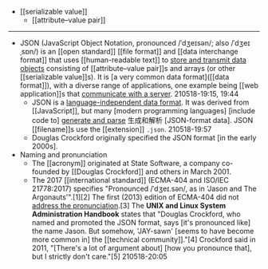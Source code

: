 - [[serializable value]]
    - [[attribute–value pair]]
- ---
- JSON (JavaScript Object Notation, pronounced /ˈdʒeɪsən/; also /ˈdʒeɪˌsɒn/) is an [[open standard]] [[file format]] and [[data interchange format]] that uses [[human-readable text]] to [store and transmit data objects](((uJxktnA2j))) consisting of [[attribute–value pair]]s and arrays (or other [[serializable value]]s). It is [a very common data format]([[data format]]), with a diverse range of applications, one example being [[web application]]s that [communicate with a server](((drq8mAJM_))).
210518-19:15, 19:44
    - JSON is a [language-independent data format](((_tlSvxSKm))). It was derived from [[JavaScript]], but many [modern programming languages] [include code to] [generate and parse](((kVtMoKHph))) 生成和解析 [JSON-format data]. JSON [[filename]]s use the [[extension]] `.json`.
210518-19:57
    - Douglas Crockford originally specified the JSON format [in the early 2000s].
- Naming and pronunciation
    - The [[acronym]] originated at State Software, a company co-founded by [[Douglas Crockford]] and others in March 2001.
    - The 2017 [[international standard]] (ECMA-404 and ISO/IEC 21778:2017) specifies "Pronounced /ˈdʒeɪ.sən/, as in 'Jason and The Argonauts'".[1][2] The first (2013) edition of ECMA-404 did not [address the pronunciation]([[pronunciation]]).[3] The __UNIX and Linux System Administration Handbook__ states that "Douglas Crockford, who named and promoted the JSON format, says [it's pronounced like] the name Jason. But somehow, 'JAY-sawn' [seems to have become more common in] the [[technical community]]."[4] Crockford said in 2011, "[There's a lot of argument about] [how you pronounce that], but I strictly don't care."[5]
210518-20:05

